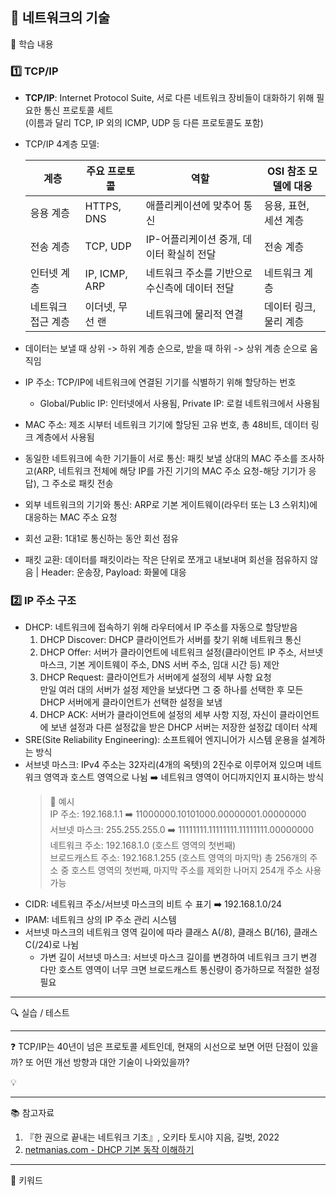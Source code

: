 ## 📖 네트워크의 기술  

📝 학습 내용    
### 1️⃣ TCP/IP    
  - **TCP/IP**: Internet Protocol Suite, 서로 다른 네트워크 장비들이 대화하기 위해 필요한 통신 프로토콜 세트  
  (이름과 달리 TCP, IP 외의 ICMP, UDP 등 다른 프로토콜도 포함)
  - TCP/IP 4계층 모델:  

    | 계층               | 주요 프로토콜      | 역할                                   | OSI 참조 모델에 대응|   
    |--------------------|-------------------|---------------------------------------| -------|
    | 응용 계층          | HTTPS, DNS       | 애플리케이션에 맞추어 통신            |  응용, 표현, 세션 계층 | 
    | 전송 계층          | TCP, UDP         | IP-어플리케이션 중개, 데이터 확실히 전달 | 전송 계층 |  
    | 인터넷 계층        | IP, ICMP, ARP    | 네트워크 주소를 기반으로 수신측에 데이터 전달 | 네트워크 계층 |  
    | 네트워크 접근 계층 | 이더넷, 무선 랜   | 네트워크에 물리적 연결                | 데이터 링크, 물리 계층 |

  - 데이터는 보낼 때 상위 -> 하위 계층 순으로, 받을 때 하위 -> 상위 계층 순으로 움직임
  - IP 주소: TCP/IP에 네트워크에 연결된 기기를 식별하기 위해 할당하는 번호
    - Global/Public IP: 인터넷에서 사용됨, Private IP: 로컬 네트워크에서 사용됨
  - MAC 주소: 제조 시부터 네트워크 기기에 할당된 고유 번호, 총 48비트, 데이터 링크 계층에서 사용됨
  - 동일한 네트워크에 속한 기기들이 서로 통신:  패킷 보낼 상대의 MAC 주소를 조사하고(ARP, 네트워크 전체에 해당 IP를 가진 기기의 MAC 주소 요청-해당 기기가 응답), 그 주소로 패킷 전송
  - 외부 네트워크의 기기와 통신: ARP로 기본 게이트웨이(라우터 또는 L3 스위치)에 대응하는 MAC 주소 요청
  - 회선 교환: 1대1로 통신하는 동안 회선 점유
  - 패킷 교환: 데이터를 패킷이라는 작은 단위로 쪼개고 내보내며 회선을 점유하지 않음 | Header: 운송장, Payload: 화물에 대응  
### 2️⃣ IP 주소 구조  
  - DHCP: 네트워크에 접속하기 위해 라우터에서 IP 주소를 자동으로 할당받음  
    1. DHCP Discover: DHCP 클라이언트가 서버를 찾기 위해 네트워크 통신
    2. DHCP Offer: 서버가 클라이언트에 네트워크 설정(클라이언트 IP 주소, 서브넷 마스크, 기본 게이트웨이 주소, DNS 서버 주소, 임대 시간 등) 제안
    3. DHCP Request: 클라이언트가 서버에게 설정의 세부 사항 요청  
    만일 여러 대의 서버가 설정 제안을 보냈다면 그 중 하나를 선택한 후 모든 DHCP 서버에게 클라이언트가 선택한 설정을 보냄
    4. DHCP ACK: 서버가 클라이언트에 설정의 세부 사항 지정, 자신이 클라이언트에 보낸 설정과 다른 설정값을 받은 DHCP 서버는 저장한 설정값 데이터 삭제
  - SRE(Site Reliability Engineering): 소프트웨어 엔지니어가 시스템 운용을 설계하는 방식
  - 서브넷 마스크: IPv4 주소는 32자리(4개의 옥텟)의 2진수로 이루어져 있으며 네트워크 영역과 호스트 영역으로 나뉨 ➡️ 네트워크 영역이 어디까지인지 표시하는 방식
    > 🧮 예시  
    > IP 주소: 192.168.1.1 ➡️ 11000000.10101000.00000001.00000000  
    > 서브넷 마스크: 255.255.255.0 ➡️ 11111111.11111111.11111111.00000000  
    > 네트워크 주소: 192.168.1.0  (호스트 영역의 첫번째)  
    > 브로드캐스트 주소: 192.168.1.255  (호스트 영역의 마지막)
    > 총 256개의 주소 중 호스트 영역의 첫번째, 마지막 주소를 제외한 나머지 254개 주소 사용 가능  
  - CIDR: 네트워크 주소/서브넷 마스크의 비트 수 표기 ➡️ 192.168.1.0/24
  - IPAM: 네트워크 상의 IP 주소 관리 시스템
  - 서브넷 마스크의 네트워크 영역 길이에 따라 클래스 A(/8), 클래스 B(/16), 클래스 C(/24)로 나뉨
    - 가변 길이 서브넷 마스크: 서브넷 마스크 길이를 변경하여 네트워크 크기 변경
    다만 호스트 영역이 너무 크면 브로드캐스트 통신량이 증가하므로 적절한 설정 필요
   

---
🔍 실습 / 테스트

---
❓ TCP/IP는 40년이 넘은 프로토콜 세트인데, 현재의 시선으로 보면 어떤 단점이 있을까? 또 어떤 개선 방향과 대안 기술이 나와있을까?

💡 

---
📚 참고자료

1. 『한 권으로 끝내는 네트워크 기초』, 오키타 토시야 지음, 길벗, 2022
2. [netmanias.com - DHCP 기본 동작 이해하기](https://www.netmanias.com/en/post/techdocs/5998/dhcp-network-protocol/understanding-the-basic-operations-of-dhcp)
---
💫 키워드


